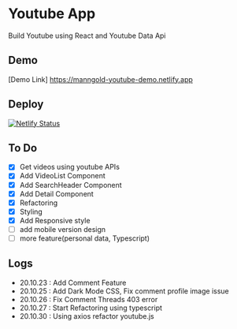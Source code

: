 # Youtube App

Build Youtube using React and Youtube Data Api

## Demo

[Demo Link] https://manngold-youtube-demo.netlify.app

## Deploy

[![Netlify Status](https://api.netlify.com/api/v1/badges/44223cc3-417c-48bb-b1f6-f9f044c80094/deploy-status)](https://app.netlify.com/sites/manngold-youtube-demo/deploys)

## To Do

- [x] Get videos using youtube APIs
- [x] Add VideoList Component
- [x] Add SearchHeader Component
- [x] Add Detail Component
- [x] Refactoring
- [x] Styling
- [x] Add Responsive style
- [ ] add mobile version design
- [ ] more feature(personal data, Typescript)

## Logs

- 20.10.23 : Add Comment Feature
- 20.10.25 : Add Dark Mode CSS, Fix comment profile image issue
- 20.10.26 : Fix Comment Threads 403 error
- 20.10.27 : Start Refactoring using typescript
- 20.10.30 : Using axios refactor youtube.js
